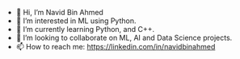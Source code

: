 - 👋 Hi, I’m Navid Bin Ahmed
- 👀 I’m interested in ML using Python.
- 🌱 I’m currently learning Python, and C++.
- 💞️ I’m looking to collaborate on ML, AI and Data Science projects.
- 📫 How to reach me: https://linkedin.com/in/navidbinahmed

<!---
NavidBinAhmed/NavidBinAhmed is a ✨ special ✨ repository because its `README.md` (this file) appears on your GitHub profile.
You can click the Preview link to take a look at your changes.
--->
